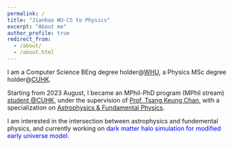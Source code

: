 ```yaml
---
permalink: /
title: "Jianhao WU-CS to Physics"
excerpt: "About me"
author_profile: true
redirect_from: 
  - /about/
  - /about.html
---
```


I am a Computer Science BEng degree holder@[WHU](https://en.whu.edu.cn/), a Physics MSc degree holder@[CUHK](https://www.cuhk.edu.hk).

Starting from 2023 August, I became an MPhil-PhD program (MPhil stream) [student @CUHK](https://newww.phy.cuhk.edu.hk/postgraduate/wu-jianhao), under the supervision of [Prof. Tsang Keung Chan](https://newww.phy.cuhk.edu.hk/teaching_staff/chan-tsang-keung), with a specialization on [Astrophysics & Fundamental Physics](https://newww.phy.cuhk.edu.hk/research-areas/astrophysics-fundamental-physics).

I am interested in the intersection between astrophysics and fundemental physics, and currently working on <span style="color: blue;">dark matter halo simulation for modified early universe model</span>.